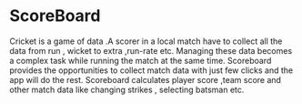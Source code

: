 # ScoreBoard
Cricket is a game of data .A scorer in a local match have to collect all the data from run ,
wicket to extra ,run-rate etc. Managing these data becomes a complex task while running the match at the same time.
Scoreboard provides the opportunities to collect match data with just few clicks and the app will do the rest.
Scoreboard calculates player score ,team score and other match data like changing strikes , selecting batsman etc.
